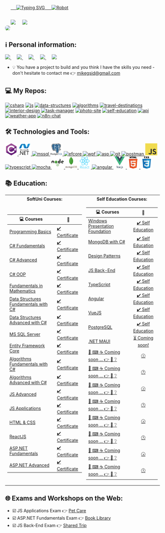 <!-- 
https://readme-typing-svg.demolab.com/demo/
https://gist.github.com/rxaviers/7360908
-->

<!-- https://en.wikipedia.org/wiki/Whitespace_character#Unicode -->

<!-- Typing SVG + .NET Robot -->
<p allign="center">
    &emsp;
    <a href="https://github.com/mikegsCoder">
        &emsp;
        <img src="https://readme-typing-svg.demolab.com?font=Roboto&weight=500&size=18&pause=250&color=2B63D2&vCenter=true&multiline=true&width=670&height=100&lines=Mihail+Sidov;Software+Engineer+%7C+C%23+Full-Stack+Developer;C%23+%7C+.NET+%7C+MS-SQL+%7C+PostgreSQL+%7C+EF-Core+%7C+WPF+%7C+ASP.NET;JS+%7C+TS+%7C+Mocha+%7C+Node.js+%7C+MongoDB+%7C+ReactJS+%7C+Angular+%7C+VueJS+%7C+HTML+%7C+CSS" alt="Typing SVG" />
        &emsp;
        <img src="https://schwabencode.com/contents/logos/dotnet-robot-250px.png" alt="Robot" title=".NET Robot" width="100" height="100" />
    </a>
</p>
<br/>

<!-- Stats -->
<div>
  <div>
    &emsp;
    <img height="160"  
    src="https://github-readme-stats.vercel.app/api?username=mikegsCoder&count_private=true&true&hide=issues&show_icons=true" />
    &emsp;
    <img height="160" 
    src="https://github-readme-stats.vercel.app/api/top-langs/?username=mikegsCoder&layout=compact" />
  </div>
  <img src="https://github-readme-activity-graph.vercel.app/graph?username=mikegsCoder&theme=github-light&hide_border=false" style="border-radius: 6px;" />
</div>

## ℹ️ Personal information: ##

<!-- Badges -->
<p allign="left" style="margin-top: 0.5rem;">
    <a href="https://mikegscoder.github.io/">
        <img src="https://img.shields.io/badge/📃-My Resume as SPA-red?style=plastic" width="auto" height="20px">
    </a>
    &emsp;
    <a href="https://www.linkedin.com/in/mihail-sidov-7a334b24a/" target="_blank" >
        <img src="https://img.shields.io/badge/in-LinkedIn-blue?style=plastic" width="auto" height="20px" margin-top="10px"/>
    </a>
    &emsp;
    <a href="mailto:mikegsid@gmail.com">
        <img src="https://img.shields.io/badge/📧-mikegsid@gmail.com-blue?style=plastic" width="auto" height="20px">
    </a>
    &emsp;
    <a href="https://softuni.bg/certificates/details/153472/e10a1751">
        <img src="https://img.shields.io/badge/📜-Back End Developer-important?style=plastic" width="auto" height="20px">
    </a>
    &emsp;
    <a href="https://softuni.bg/certificates/details/153420/65aa8f2a">
        <img src="https://img.shields.io/badge/📜-Full Stack Developer-important?style=plastic" width="auto" height="20px">
    </a>
</p>

- 💡 You have a project to build and you think I have the skills you need - don't hesitate to contact me 👉 mikegsid@gmail.com

## 💻 My Repos: ## 

[![csharp](https://github-readme-stats.vercel.app/api/pin/?username=mikegsCoder&repo=SoftUni-CSharp-Main-Program&show_owner=false)](https://github.com/mikegsCoder/SoftUni-CSharp-Main-Program)
[![js](https://github-readme-stats.vercel.app/api/pin/?username=mikegsCoder&repo=SoftUni-JavaScript-and-Front-End-Courses&show_owner=false)](https://github.com/mikegsCoder/SoftUni-JavaScript-and-Front-End-Courses)
[![data-structures](https://github-readme-stats.vercel.app/api/pin/?username=mikegsCoder&repo=Data-Structures-with-CSharp&show_owner=false)](https://github.com/mikegsCoder/Data-Structures-with-CSharp)
[![algorithms](https://github-readme-stats.vercel.app/api/pin/?username=mikegsCoder&repo=Algorithms-with-CSharp&show_owner=false)](https://github.com/mikegsCoder/Algorithms-with-CSharp)
[![travel-destinations](https://github-readme-stats.vercel.app/api/pin/?username=mikegsCoder&repo=Travel-Destinations&show_owner=false)](https://github.com/mikegsCoder/Travel-Destinations)
[![interior-design](https://github-readme-stats.vercel.app/api/pin/?username=mikegsCoder&repo=Interior-Design&show_owner=false)](https://github.com/mikegsCoder/Interior-Design)
[![task-manager](https://github-readme-stats.vercel.app/api/pin/?username=mikegsCoder&repo=Task-Manager&show_owner=false)](https://github.com/mikegsCoder/Task-Manager)
[![photo-site](https://github-readme-stats.vercel.app/api/pin/?username=mikegsCoder&repo=Photo-Site&show_owner=false)](https://github.com/mikegsCoder/Photo-Site)
[![self-education](https://github-readme-stats.vercel.app/api/pin/?username=mikegsCoder&repo=Self-Education&show_owner=false)](https://github.com/mikegsCoder/Self-Education)
[![api](https://github-readme-stats.vercel.app/api/pin/?username=mikegsCoder&repo=Minimal.API-vs-Full.API&show_owner=false)](https://github.com/mikegsCoder/Minimal.API-vs-Full.API)
[![weather-app](https://github-readme-stats.vercel.app/api/pin/?username=mikegsCoder&repo=Weather-App&show_owner=false)](https://github.com/mikegsCoder/Weather-App)
[![n8n-chat](https://github-readme-stats.vercel.app/api/pin/?username=mikegsCoder&repo=n8n-Webhook-Chat&show_owner=false)](https://github.com/mikegsCoder/n8n-Webhook-Chat)

## :hammer_and_wrench: Technologies and Tools: ##  

<!-- 
https://github.com/devicons
https://www.svgrepo.com/ 
-->

<!-- Technologies icons -->
<p allign="left">
    <!-- C# -->
    <a href="https://www.w3schools.com/cs/" target="_blank" rel="noreferrer"> <img src="https://raw.githubusercontent.com/devicons/devicon/master/icons/csharp/csharp-original.svg" alt="csharp" width="40" height="40"/> </a>
    <!-- .NET -->
    <a href="https://dotnet.microsoft.com/" target="_blank" rel="noreferrer"> <img src="https://raw.githubusercontent.com/devicons/devicon/master/icons/dot-net/dot-net-original-wordmark.svg" alt="dotnet" width="40" height="40"/> </a>
    <!-- SQL Server -->
    <a href="https://www.microsoft.com/en-us/sql-server" target="_blank" rel="noreferrer"> <img src="https://www.svgrepo.com/show/303229/microsoft-sql-server-logo.svg" alt="mssql" width="40" height="40"/> </a>
    <!-- PostgreSQL -->
    <a href="https://www.postgresql.org/" target="_blank" rel="noreferrer"> <img src="https://raw.githubusercontent.com/devicons/devicon/master/icons/postgresql/postgresql-original-wordmark.svg" alt="postgresql" width="40" height="40"/> </a>
    <!-- EF Core -->
    <a href="https://learn.microsoft.com/en-us/ef/core" target="_blank" rel="noreferrer"> <img src="https://www.fixedbuffer.com/wp-content/uploads/2018/09/EFCore.png" alt="efcore" width="40" height="40"/> </a>
    <!-- WPF -->
    <a href="https://learn.microsoft.com/en-us/dotnet/desktop/wpf" target="_blank" rel="noreferrer"> <img src="https://th.bing.com/th/id/R.0f0648ec8ac766a46bf134ac54b0482e?rik=JUJ%2b970czpo3nQ&riu=http%3a%2f%2fweblinkinfosystem.com%2fmedia%2ficons%2fWPFLogo-icon.png&ehk=A%2bXVluMwLcUinTPHahJKBm9k92jq3YHDtpERIzB9M6o%3d&risl=&pid=ImgRaw&r=0" alt="wpf" width="40" height="40"/> </a>
    <!-- ASP -->
    <a href="https://learn.microsoft.com/en-us/aspnet/core" target="_blank" rel="noreferrer"> <img src="https://pics.freeicons.io/uploads/icons/png/14621971553750220-512.png" alt="asp" width="40" height="40"/> </a>
    <!-- Git -->
    <a href="https://git-scm.com/" target="_blank" rel="noreferrer"> <img src="https://www.vectorlogo.zone/logos/git-scm/git-scm-icon.svg" alt="git" width="40" height="40"/> </a>
    <!-- Postman -->
    <a href="https://postman.com" target="_blank" rel="noreferrer"> <img src="https://www.vectorlogo.zone/logos/getpostman/getpostman-icon.svg" alt="postman" width="40" height="40"/> </a>
    <!-- JS -->
    </a> <a href="https://developer.mozilla.org/en-US/docs/Web/JavaScript" target="_blank" rel="noreferrer"> <img src="https://raw.githubusercontent.com/devicons/devicon/master/icons/javascript/javascript-original.svg" alt="javascript" width="40" height="40"/> </a>
    <!-- TS -->
    </a> <a href="https://www.typescriptlang.org/" target="_blank" rel="noreferrer"> <img src="https://upload.wikimedia.org/wikipedia/commons/thumb/4/4c/Typescript_logo_2020.svg/2048px-Typescript_logo_2020.svg.png" alt="typescript" width="40" height="40"/> </a>
    <!-- Mocha -->
    <a href="https://mochajs.org" target="_blank" rel="noreferrer"> <img src="https://www.vectorlogo.zone/logos/mochajs/mochajs-icon.svg" alt="mocha" width="40" height="40"/> </a>
    <!-- NodeJS -->
    </a> <a href="https://nodejs.org" target="_blank" rel="noreferrer"> <img src="https://raw.githubusercontent.com/devicons/devicon/master/icons/nodejs/nodejs-original-wordmark.svg" alt="nodejs" width="40" height="40"/> </a>
    <!-- MongoDB -->
    <a href="https://www.mongodb.com/" target="_blank" rel="noreferrer"> <img src="https://raw.githubusercontent.com/devicons/devicon/master/icons/mongodb/mongodb-original-wordmark.svg" alt="mongodb" width="40" height="40"/> </a>
    <!-- ReactJS -->
    </a> <a href="https://reactjs.org/" target="_blank" rel="noreferrer"> <img src="https://raw.githubusercontent.com/devicons/devicon/master/icons/react/react-original-wordmark.svg" alt="reactjs" width="40" height="40"/> </a>
    <!-- Angular -->
    <a href="https://angular.io" target="_blank" rel="noreferrer"> <img src="https://angular.io/assets/images/logos/angular/angular.svg" alt="angular" width="40" height="40"/> </a>
    <!-- Vue.JS -->
    <a href="https://vuejs.org/" target="_blank" rel="noreferrer"> <img src="https://raw.githubusercontent.com/devicons/devicon/master/icons/vuejs/vuejs-original-wordmark.svg" alt="vuejs" width="40" height="40"/> </a>
    <!-- HTML -->
    <a href="https://www.w3.org/html/" target="_blank" rel="noreferrer"> <img src="https://raw.githubusercontent.com/devicons/devicon/master/icons/html5/html5-original-wordmark.svg" alt="html5" width="40" height="40"/> </a>
    <!-- CSS -->
    <a href="https://www.w3schools.com/Css/" target="_blank" rel="noreferrer"> <img src="https://raw.githubusercontent.com/devicons/devicon/master/icons/css3/css3-original-wordmark.svg" alt="css" width="40" height="40"/> </a>
</p>

## 📚 Education: ##

<table>
<tr><th>SoftUni Courses:</th><th>Self Education Courses:</th></tr>
<tr><td>

|💻 **Courses**|:scroll:| 
|---|---|
|<a href="https://softuni.bg/trainings/3062/programming-basics-with-c-sharp-september-2020" > Programming Basics </a>   | <a href="https://softuni.bg/certificates/details/89036/928fda17"> :heavy_check_mark: Certificate</a> |
|<a href="https://softuni.bg/trainings/3213/csharp-fundamentals-january-2021"> C# Fundamentals </a>| <a href="https://softuni.bg/certificates/details/103576/f626985a"> :heavy_check_mark: Certificate</a> |
|<a href="https://softuni.bg/trainings/3343/csharp-advanced-may-2021"> C# Advanced </a>| <a href="https://softuni.bg/certificates/details/108643/f7e63eb9"> :heavy_check_mark: Certificate</a> |
|<a href="https://softuni.bg/trainings/3344/csharp-oop-june-2021"> C# OOP </a>| <a href="https://softuni.bg/certificates/details/113008/f864a93e"> :heavy_check_mark: Certificate</a> |
|<a href="https://softuni.bg/trainings/3416/fundamentals-in-mathematics-may-2021"> Fundamentals in Mathematics </a>| <a href="https://softuni.bg/certificates/details/107586/2e993b11"> :heavy_check_mark: Certificate</a> |
|<a href="https://softuni.bg/trainings/3419/data-structures-fundamentals-with-csharp-june-2021"> Data Structures Fundamentals with C# </a>| <a href="https://softuni.bg/certificates/details/110022/4c3da5ad"> :heavy_check_mark: Certificate</a> |
|<a href="https://softuni.bg/trainings/3420/data-structures-advanced-with-csharp-august-2021"> Data Structures Advanced with C# </a>| <a href="https://softuni.bg/certificates/details/113750/5a62579e"> :heavy_check_mark: Certificate</a> |
|<a href="https://softuni.bg/trainings/3531/ms-sql-september-2021"> MS SQL Server </a>| <a href="https://softuni.bg/certificates/details/113982/bdfd10f0"> :heavy_check_mark: Certificate</a> |
|<a href="https://softuni.bg/trainings/3492/entity-framework-core-october-2021"> Entity Framework Core </a>| <a href="https://softuni.bg/certificates/details/119011/23052f62">  :heavy_check_mark: Certificate</a> |
|<a href="https://softuni.bg/trainings/3637/algorithms-fundamentals-with-c-sharp-december-2021"> Algorithms Fundamentals with C# </a>| <a href="https://softuni.bg/certificates/details/123077/f9e03b4a"> :heavy_check_mark: Certificate</a> |
|<a href="https://softuni.bg/trainings/3638/algorithms-advanced-with-c-sharp-january-2022"> Algorithms Advanced with C# </a>| <a href="https://softuni.bg/certificates/details/127899/61e4eacf"> :heavy_check_mark: Certificate</a> |
|<a href="https://softuni.bg/trainings/3588/js-advanced-january-2022"> JS Advanced </a>| <a href="https://softuni.bg/certificates/details/126433/c0bb0e29"> :heavy_check_mark: Certificate</a> |
|<a href="https://softuni.bg/trainings/3589/js-applications-february-2022"> JS Applications </a>| <a href="https://softuni.bg/certificates/details/130507/8da297c6"> :heavy_check_mark: Certificate</a> |
|<a href="https://softuni.bg/trainings/3726/html-and-css-may-2022"> HTML & CSS </a>| <a href="https://softuni.bg/certificates/details/136945/49d8d54c">  :heavy_check_mark: Certificate</a> |
|<a href="https://softuni.bg/trainings/3727/reactjs-june-2022"> ReactJS </a>| <a href="https://softuni.bg/certificates/details/140622/14fe73c6">  :heavy_check_mark: Certificate</a> |
|<a href="https://softuni.bg/trainings/3853/asp-net-fundamentals-september-2022"> ASP.NET Fundamentals </a>| <a href="https://softuni.bg/certificates/details/146563/519ce2b2">  :heavy_check_mark: Certificate</a> |
|<a href="https://softuni.bg/trainings/3854/asp-net-advanced-october-2022"> ASP.NET Advanced </a>| <a href="https://softuni.bg/certificates/details/152310/35110173"> :heavy_check_mark: Certificate</a> |

</td><td>

|💻 **Courses**|:dart:| 
|---|:---:|
| <a href="https://github.com/mikegsCoder/Self-Education/tree/main/WPF">Windows Presentation Foundation</a> | <a href="https://github.com/mikegsCoder/Task-Manager"> :heavy_check_mark: Self Education</a> |
| <a href="https://github.com/mikegsCoder/Self-Education/tree/main/MongoDB-with-CSharp" >MongoDB with C#</a> | <a href="https://github.com/mikegsCoder/Task-Manager"> :heavy_check_mark: Self Education</a> |
| <a href="https://github.com/mikegsCoder/Self-Education/tree/main/Design-Patterns" >Design Patterns</a> | <a href="https://github.com/mikegsCoder/Self-Education/tree/main/Design-Patterns"> :heavy_check_mark: Self Education</a> |
| <a href="https://github.com/mikegsCoder/Self-Education/tree/main/JS-Back-End" >JS Back-End</a> | <a href="https://github.com/mikegsCoder/Self-Education/tree/main/JS-Back-End/12.%20Exams/08.%20Shared-Trip"> :heavy_check_mark: Self Education</a> |
| <a href="https://github.com/mikegsCoder/Self-Education/tree/main/TypeScript" >TypeScript</a> | <a href="https://github.com/mikegsCoder/Self-Education/tree/main/TypeScript/06.%20TypeScript-Problems-and-Solutions"> :heavy_check_mark: Self Education</a> |
| <a href="https://github.com/mikegsCoder/Self-Education/tree/main/Angular">Angular</a> | <a href="https://github.com/mikegsCoder/Photo-Site"> :heavy_check_mark: Self Education</a> |
| <a href="https://github.com/mikegsCoder/Self-Education/tree/main/VueJS">VueJS</a> | <a href="https://github.com/mikegsCoder/Photo-Site"> :heavy_check_mark: Self Education</a> |
| <a href="https://github.com/mikegsCoder/Self-Education/tree/main/PostgreSQL">PostgreSQL</a> | <a href="https://github.com/mikegsCoder/Self-Education/tree/main/PostgreSQL/08.%20Exams"> :heavy_check_mark: Self Education</a> |
| <a href="https://github.com/mikegsCoder/Self-Education/tree/main/MAUI">.NET MAUI</a> | <a href="javascript:void(0)"> :hourglass_flowing_sand:  Coming soon!</a> |
| <a href="javascript:void(0)" >📘 ⌨ ☕ Coming soon ... 👉 📅 ❔</a> | <a href="javascript:void(0)">🕧</a> |
| <a href="javascript:void(0)" >📕 ⌨ ☕ Coming soon ... 👉 📅 ❔</a> | <a href="javascript:void(0)">🕑</a> |
| <a href="javascript:void(0)" >📗 ⌨ ☕ Coming soon ... 👉 📅 ❔</a> | <a href="javascript:void(0)">🕝</a> |
| <a href="javascript:void(0)" >📙 ⌨ ☕ Coming soon ... 👉 📅 ❔</a> | <a href="javascript:void(0)">🕒</a> |
| <a href="javascript:void(0)" >📘 ⌨ ☕ Coming soon ... 👉 📅 ❔</a> | <a href="javascript:void(0)">🕞</a> |
| <a href="javascript:void(0)" >📕 ⌨ ☕ Coming soon ... 👉 📅 ❔</a> | <a href="javascript:void(0)">🕓</a> |
| <a href="javascript:void(0)" >📗 ⌨ ☕ Coming soon ... 👉 📅 ❔</a> | <a href="javascript:void(0)">🕟</a> |
| <a href="javascript:void(0)" >📙 ⌨ ☕ Coming soon ... 👉 📅 ❔</a> | <a href="javascript:void(0)">🕔</a> |

</td></tr> </table>

<!-- 
| <a href="https://github.com/mikegsCoder/Self-Education/tree/main/WPF">Windows Presentation Foundation</a> | <a href="javascript:void(0)"> :hourglass_flowing_sand:  Coming soon!</a> |
 -->

<!-- 
## 🎓 Diplomas: ##

- 📜 C# Web Developer 👉 [<a href="https://softuni.bg/certificates/details/153472/e10a1751">Diploma</a>].
- 📜 C# Full-Stack Developer 👉 [<a href="https://softuni.bg/certificates/details/153420/65aa8f2a">Diploma</a>]. 
-->

## 🌐 Exams and Workshops on the Web: ##

- ☑️ JS Applications Exam 👉 <a href="https://mikegscoder.github.io/exams/petCare/">Pet Care</a>
- ☑️ ASP.NET Fundamentals Exam 👉 <a href="http://mikegscoderasp-001-site2.atempurl.com/">Book Library</a>
- ☑️ JS Back-End Exam 👉 <a href="https://sharedtrip.onrender.com/">Shared Trip</a>
